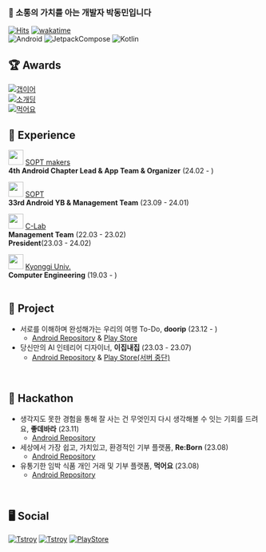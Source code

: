 ### 👋 소통의 가치를 아는 개발자 박동민입니다    
[![Hits](https://hits.seeyoufarm.com/api/count/incr/badge.svg?url=https%3A%2F%2Fgithub.com%2Fchattymin&count_bg=%2379C83D&title_bg=%23555555&icon=github.svg&icon_color=%23E7E7E7&title=hits&edge_flat=true)](https://hits.seeyoufarm.com)
[![wakatime](https://wakatime.com/badge/user/018b6af5-b526-4585-90a3-a8dd3d9e5a33.svg)](https://wakatime.com/@018b6af5-b526-4585-90a3-a8dd3d9e5a33)   
![Android](https://img.shields.io/badge/Android-3DDC84?style=for-the-badge&logo=Android&logoColor=white)
![JetpackCompose](https://img.shields.io/badge/JetpackCompose-4285F4?style=for-the-badge&logo=jetpackcompose&logoColor=white)
![Kotlin](https://img.shields.io/badge/kotlin-7F52FF?style=for-the-badge&logo=Kotlin&logoColor=white)

## 🏆 Awards
[![갭이어](https://img.shields.io/badge/경기청년%20갭이어%20프로그램%20-장려상-ddd)](https://github.com/plandamoa)   
[![소개딩](https://img.shields.io/badge/제10회%20SW%20개발보안%20해커톤%20소개딩-최우수상(행정안전부장관상)-ac5)](https://github.com/Don-tEuhRa)   
[![먹어요](https://img.shields.io/badge/2023%20INHA%20SW%20NET%20Zero%20공동해커톤-장려상-9cf)](https://github.com/InhaHackathon)     

## 🎁 Experience
<img src="https://github.com/chattymin/chattymin/assets/52882799/3eba4ad4-8e50-4e8e-b8b0-decf17aea2b2" width="30" height="30"/> [SOPT makers](https://makers.sopt.org/)   
**4th Android Chapter Lead & App Team & Organizer** (24.02 - )   

<img src="https://github.com/chattymin/chattymin/assets/52882799/e37c3b74-9d2a-443e-833f-a9e63a290166" width="30" height="30"/> [SOPT](https://www.sopt.org)   
**33rd Android YB &  Management Team** (23.09 - 24.01)   

<img src="https://github.com/chattymin/chattymin/assets/52882799/880f985c-09b2-4aec-a922-cfd8ff2e27f9" width="30" height="30"/> [C-Lab](https://www.clab.page/)   
**Management Team** (22.03 - 23.02)  
**President**(23.03 - 24.02)  

<img src="https://github.com/chattymin/chattymin/assets/52882799/f9ce708e-4269-426b-a26c-68c351333022" width="30" height="30"/> [Kyonggi Univ.](https://www.kyonggi.ac.kr/www/index.do)   
**Computer Engineering** (19.03 - )  
</br>

## 💪 Project
- 서로를 이해하며 완성해가는 우리의 여행 To-Do, **doorip** (23.12 - )
  - [Android Repository](https://github.com/Team-Going/Going-Android) & [Play Store](https://play.google.com/store/apps/details?id=com.going.doorip)
- 당신만의 AI 인테리어 디자이너, **이집내집** (23.03 - 23.07)
  - [Android Repository](https://github.com/EzipNaezip/gd-app) & [Play Store(서버 중단)](https://play.google.com/store/apps/details?id=com.dongminpark.projectgd)
</br>

## 👑 Hackathon
- 생각지도 못한 경험을 통해 잘 사는 건 무엇인지 다시 생각해볼 수 잇는 기회를 드려요, **좋데바라** (23.11)
  - [Android Repository](https://github.com/DO-SOPT-SOPKATHON-ANDROID-TEAM3)
- 세상에서 가장 쉽고, 가치있고, 환경적인 기부 플랫폼, **Re:Born** (23.08)
  - [Android Repository](https://github.com/Don-tEuhRa/Android)
- 유통기한 임박 식품 개인 거래 및 기부 플랫폼, **먹어요** (23.08)
  - [Android Repository](https://github.com/InhaHackathon/FoodMarketAndroid)
</br>

## 🖥️ Social
[![Tstroy](https://img.shields.io/badge/개인블로그-000000?style=flat-square&logo=tistory&logoColor=white)](https://naemamdaelo.tistory.com) 
[![Tstroy](https://img.shields.io/badge/doorip팀블로그-FF4F11?style=flat-square&logo=tistory&logoColor=white)](https://teamgoinggoing.tistory.com/) 
[![PlayStore](https://img.shields.io/badge/GooglePlayStore-4285F4?style=flat-square&logo=googlepay&logoColor=white)](https://play.google.com/store/apps/developer?id=Chattymin)   

